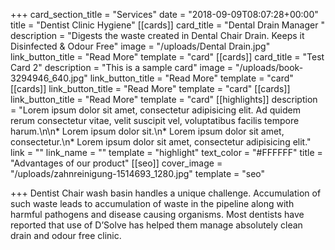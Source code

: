 +++
card_section_title = "Services"
date = "2018-09-09T08:07:28+00:00"
title = "Dentist Clinic Hygiene"
[[cards]]
card_title = "Dental Drain Manager "
description = "Digests the waste created in Dental Chair Drain. Keeps it Disinfected & Odour Free"
image = "/uploads/Dental Drain.jpg"
link_button_title = "Read More"
template = "card"
[[cards]]
card_title = "Test Card 2"
description = "This is a sample card"
image = "/uploads/book-3294946_640.jpg"
link_button_title = "Read More"
template = "card"
[[cards]]
link_button_title = "Read More"
template = "card"
[[cards]]
link_button_title = "Read More"
template = "card"
[[highlights]]
description = "Lorem ipsum dolor sit amet, consectetur adipisicing elit. Ad quidem rerum consectetur vitae, velit suscipit vel, voluptatibus facilis tempore harum.\n\n* Lorem ipsum dolor sit.\n* Lorem ipsum dolor sit amet, consectetur.\n* Lorem ipsum dolor sit amet, consectetur adipisicing elit."
link = ""
link_name = ""
template = "highlight"
text_color = "#FFFFFF"
title = "Advantages of our product"
[[seo]]
cover_image = "/uploads/zahnreinigung-1514693_1280.jpg"
template = "seo"

+++
Dentist Chair wash basin handles a unique challenge. Accumulation of such waste leads to accumulation of waste in the pipeline along with harmful pathogens and disease causing organisms. Most dentists have reported that use of D’Solve has helped them manage absolutely clean drain and odour free clinic.